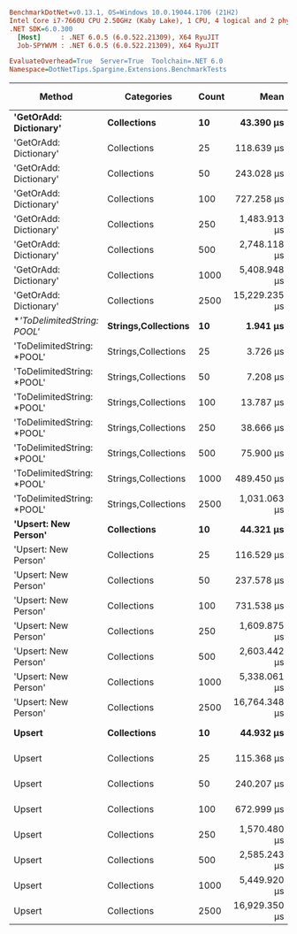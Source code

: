 ``` ini

BenchmarkDotNet=v0.13.1, OS=Windows 10.0.19044.1706 (21H2)
Intel Core i7-7660U CPU 2.50GHz (Kaby Lake), 1 CPU, 4 logical and 2 physical cores
.NET SDK=6.0.300
  [Host]     : .NET 6.0.5 (6.0.522.21309), X64 RyuJIT
  Job-SPYWVM : .NET 6.0.5 (6.0.522.21309), X64 RyuJIT

EvaluateOverhead=True  Server=True  Toolchain=.NET 6.0  
Namespace=DotNetTips.Spargine.Extensions.BenchmarkTests  

```
|                     Method |          Categories | Count |          Mean |       Error |        StdDev |      StdErr |        Median |           Min |            Q1 |            Q3 |           Max |       Op/s | CI99.9% Margin | Iterations | Kurtosis | MValue | Skewness | Rank | LogicalGroup | Baseline |    Gen 0 | Code Size |    Gen 1 |    Gen 2 | Allocated |
|--------------------------- |-------------------- |------ |--------------:|------------:|--------------:|------------:|--------------:|--------------:|--------------:|--------------:|--------------:|-----------:|---------------:|-----------:|---------:|-------:|---------:|-----:|------------- |--------- |---------:|----------:|---------:|---------:|----------:|
|     **&#39;GetOrAdd: Dictionary&#39;** |         **Collections** |    **10** |     **43.390 μs** |   **0.4226 μs** |     **0.3746 μs** |   **0.1001 μs** |     **43.429 μs** |     **42.452 μs** |     **43.273 μs** |     **43.637 μs** |     **43.875 μs** |  **23,046.78** |      **0.4226 μs** |      **14.00** |    **3.426** |  **2.000** |  **-0.9244** |    **6** |            ***** |       **No** |   **2.5024** |      **1 KB** |        **-** |        **-** |     **22 KB** |
|     &#39;GetOrAdd: Dictionary&#39; |         Collections |    25 |    118.639 μs |   0.8238 μs |     0.7706 μs |   0.1990 μs |    118.651 μs |    117.325 μs |    117.970 μs |    119.285 μs |    119.785 μs |   8,428.96 |      0.8238 μs |      15.00 |    1.595 |  2.000 |  -0.0168 |   10 |            * |       No |   5.8594 |      1 KB |   0.2441 |        - |     52 KB |
|     &#39;GetOrAdd: Dictionary&#39; |         Collections |    50 |    243.028 μs |   4.1094 μs |     3.8439 μs |   0.9925 μs |    242.749 μs |    235.855 μs |    240.985 μs |    245.197 μs |    249.532 μs |   4,114.75 |      4.1094 μs |      15.00 |    2.026 |  2.000 |  -0.0220 |   11 |            * |       No |  11.2305 |      1 KB |   0.9766 |        - |    103 KB |
|     &#39;GetOrAdd: Dictionary&#39; |         Collections |   100 |    727.258 μs |  28.9319 μs |    84.8522 μs |   8.5280 μs |    720.350 μs |    560.587 μs |    663.402 μs |    788.337 μs |    971.894 μs |   1,375.03 |     28.9319 μs |      99.00 |    2.756 |  3.000 |   0.3578 |   14 |            * |       No |  22.4609 |      1 KB |  11.7188 |  10.7422 |    208 KB |
|     &#39;GetOrAdd: Dictionary&#39; |         Collections |   250 |  1,483.913 μs |  40.6585 μs |   119.2444 μs |  11.9845 μs |  1,472.772 μs |  1,288.422 μs |  1,382.991 μs |  1,566.872 μs |  1,794.707 μs |     673.89 |     40.6585 μs |      99.00 |    2.761 |  4.320 |   0.5998 |   16 |            * |       No |  54.6875 |      1 KB |  41.0156 |  27.3438 |    514 KB |
|     &#39;GetOrAdd: Dictionary&#39; |         Collections |   500 |  2,748.118 μs |  53.2584 μs |   119.1201 μs |  15.3783 μs |  2,722.688 μs |  2,580.803 μs |  2,653.551 μs |  2,812.269 μs |  3,082.426 μs |     363.89 |     53.2584 μs |      60.00 |    3.514 |  2.000 |   1.0632 |   19 |            * |       No | 101.5625 |      1 KB |  70.3125 |  46.8750 |  1,030 KB |
|     &#39;GetOrAdd: Dictionary&#39; |         Collections |  1000 |  5,408.948 μs |  72.9111 μs |    60.8841 μs |  16.8862 μs |  5,403.072 μs |  5,321.607 μs |  5,355.778 μs |  5,453.582 μs |  5,522.670 μs |     184.88 |     72.9111 μs |      13.00 |    1.724 |  2.000 |   0.3135 |   20 |            * |       No | 187.5000 |      1 KB | 164.0625 | 140.6250 |  2,569 KB |
|     &#39;GetOrAdd: Dictionary&#39; |         Collections |  2500 | 15,229.235 μs | 348.3010 μs | 1,021.5065 μs | 102.6653 μs | 15,037.795 μs | 13,527.967 μs | 14,431.580 μs | 15,821.956 μs | 17,954.711 μs |      65.66 |    348.3010 μs |      99.00 |    2.935 |  2.483 |   0.6471 |   21 |            * |       No | 203.1250 |      1 KB | 187.5000 | 187.5000 |  6,380 KB |
| **&#39;ToDelimitedString: *POOL&#39;** | **Strings,Collections** |    **10** |      **1.941 μs** |   **0.0383 μs** |     **0.0790 μs** |   **0.0110 μs** |      **1.962 μs** |      **1.670 μs** |      **1.948 μs** |      **1.973 μs** |      **2.014 μs** | **515,232.31** |      **0.0383 μs** |      **52.00** |    **9.627** |  **2.000** |  **-2.8006** |    **1** |            ***** |       **No** |   **0.5970** |      **1 KB** |        **-** |        **-** |      **5 KB** |
| &#39;ToDelimitedString: *POOL&#39; | Strings,Collections |    25 |      3.726 μs |   0.0536 μs |     0.0502 μs |   0.0130 μs |      3.698 μs |      3.672 μs |      3.691 μs |      3.762 μs |      3.828 μs | 268,348.63 |      0.0536 μs |      15.00 |    2.166 |  2.000 |   0.8149 |    2 |            * |       No |   1.3313 |      1 KB |   0.0191 |        - |     12 KB |
| &#39;ToDelimitedString: *POOL&#39; | Strings,Collections |    50 |      7.208 μs |   0.1342 μs |     0.1255 μs |   0.0324 μs |      7.148 μs |      7.068 μs |      7.110 μs |      7.268 μs |      7.490 μs | 138,726.25 |      0.1342 μs |      15.00 |    2.317 |  2.000 |   0.7188 |    3 |            * |       No |   2.7008 |      1 KB |   0.0763 |        - |     23 KB |
| &#39;ToDelimitedString: *POOL&#39; | Strings,Collections |   100 |     13.787 μs |   0.1604 μs |     0.1422 μs |   0.0380 μs |     13.733 μs |     13.609 μs |     13.690 μs |     13.865 μs |     14.083 μs |  72,531.88 |      0.1604 μs |      14.00 |    2.114 |  2.000 |   0.6093 |    4 |            * |       No |   5.2643 |      1 KB |   0.2747 |        - |     46 KB |
| &#39;ToDelimitedString: *POOL&#39; | Strings,Collections |   250 |     38.666 μs |   0.7628 μs |     1.8568 μs |   0.2219 μs |     38.437 μs |     32.969 μs |     38.095 μs |     40.192 μs |     41.924 μs |  25,862.68 |      0.7628 μs |      70.00 |    5.124 |  2.941 |  -1.3521 |    5 |            * |       No |  13.7329 |      1 KB |        - |        - |    121 KB |
| &#39;ToDelimitedString: *POOL&#39; | Strings,Collections |   500 |     75.900 μs |   0.9284 μs |     0.8684 μs |   0.2242 μs |     76.172 μs |     74.309 μs |     75.317 μs |     76.660 μs |     76.978 μs |  13,175.22 |      0.9284 μs |      15.00 |    1.644 |  2.000 |  -0.2945 |    8 |            * |       No |  25.2686 |      1 KB |        - |        - |    224 KB |
| &#39;ToDelimitedString: *POOL&#39; | Strings,Collections |  1000 |    489.450 μs |  25.1067 μs |    74.0277 μs |   7.4028 μs |    484.064 μs |    365.974 μs |    428.644 μs |    539.983 μs |    666.551 μs |   2,043.11 |     25.1067 μs |     100.00 |    2.212 |  3.481 |   0.3792 |   12 |            * |       No |  44.4336 |      1 KB |  23.4375 |  12.2070 |    432 KB |
| &#39;ToDelimitedString: *POOL&#39; | Strings,Collections |  2500 |  1,031.063 μs |  37.6524 μs |   106.8135 μs |  11.0760 μs |    992.572 μs |    837.660 μs |    954.093 μs |  1,097.315 μs |  1,309.900 μs |     969.87 |     37.6524 μs |      93.00 |    2.928 |  3.200 |   0.7511 |   15 |            * |       No | 103.5156 |      1 KB |  48.8281 |  19.5313 |  1,069 KB |
|       **&#39;Upsert: New Person&#39;** |         **Collections** |    **10** |     **44.321 μs** |   **0.5768 μs** |     **0.5396 μs** |   **0.1393 μs** |     **44.127 μs** |     **43.579 μs** |     **44.041 μs** |     **44.649 μs** |     **45.220 μs** |  **22,562.86** |      **0.5768 μs** |      **15.00** |    **1.710** |  **2.000** |   **0.2685** |    **7** |            ***** |       **No** |   **2.5024** |      **1 KB** |   **0.0610** |        **-** |     **21 KB** |
|       &#39;Upsert: New Person&#39; |         Collections |    25 |    116.529 μs |   0.9536 μs |     0.8920 μs |   0.2303 μs |    116.383 μs |    114.732 μs |    116.070 μs |    117.170 μs |    118.366 μs |   8,581.55 |      0.9536 μs |      15.00 |    2.588 |  2.000 |   0.0426 |    9 |            * |       No |   5.8594 |      1 KB |   0.4883 |        - |     52 KB |
|       &#39;Upsert: New Person&#39; |         Collections |    50 |    237.578 μs |   3.0346 μs |     2.8386 μs |   0.7329 μs |    236.864 μs |    233.233 μs |    235.767 μs |    239.491 μs |    242.423 μs |   4,209.15 |      3.0346 μs |      15.00 |    1.738 |  2.000 |   0.3017 |   11 |            * |       No |  11.2305 |      1 KB |        - |        - |    104 KB |
|       &#39;Upsert: New Person&#39; |         Collections |   100 |    731.538 μs |  28.5992 μs |    83.8764 μs |   8.4299 μs |    713.550 μs |    572.259 μs |    670.979 μs |    785.672 μs |    938.875 μs |   1,366.98 |     28.5992 μs |      99.00 |    2.451 |  4.214 |   0.4015 |   14 |            * |       No |  21.4844 |      1 KB |  11.7188 |  11.7188 |    207 KB |
|       &#39;Upsert: New Person&#39; |         Collections |   250 |  1,609.875 μs |  55.1134 μs |   162.5030 μs |  16.2503 μs |  1,583.173 μs |  1,300.604 μs |  1,494.143 μs |  1,726.444 μs |  2,050.718 μs |     621.17 |     55.1134 μs |     100.00 |    2.692 |  3.533 |   0.3417 |   17 |            * |       No |  44.9219 |      1 KB |  37.1094 |  27.3438 |    514 KB |
|       &#39;Upsert: New Person&#39; |         Collections |   500 |  2,603.442 μs |  19.7770 μs |    16.5147 μs |   4.5803 μs |  2,596.917 μs |  2,577.458 μs |  2,593.742 μs |  2,613.851 μs |  2,639.054 μs |     384.11 |     19.7770 μs |      13.00 |    2.478 |  2.000 |   0.6426 |   18 |            * |       No |  70.3125 |      1 KB |  66.4063 |  46.8750 |  1,028 KB |
|       &#39;Upsert: New Person&#39; |         Collections |  1000 |  5,338.061 μs |  72.5209 μs |    94.2976 μs |  19.2484 μs |  5,316.046 μs |  5,231.565 μs |  5,267.662 μs |  5,353.244 μs |  5,568.344 μs |     187.33 |     72.5209 μs |      24.00 |    3.089 |  2.000 |   1.1186 |   20 |            * |       No | 156.2500 |      1 KB | 148.4375 | 132.8125 |  2,568 KB |
|       &#39;Upsert: New Person&#39; |         Collections |  2500 | 16,764.348 μs | 394.8221 μs | 1,145.4505 μs | 116.3029 μs | 16,596.569 μs | 14,066.684 μs | 16,089.441 μs | 17,431.709 μs | 19,663.447 μs |      59.65 |    394.8221 μs |      97.00 |    2.860 |  2.387 |   0.1988 |   22 |            * |       No | 156.2500 |      1 KB | 156.2500 | 156.2500 |  6,378 KB |
|                     **Upsert** |         **Collections** |    **10** |     **44.932 μs** |   **0.6839 μs** |     **0.6397 μs** |   **0.1652 μs** |     **44.823 μs** |     **44.017 μs** |     **44.435 μs** |     **45.402 μs** |     **46.381 μs** |  **22,255.90** |      **0.6839 μs** |      **15.00** |    **2.421** |  **2.000** |   **0.5164** |    **7** |            ***** |       **No** |   **2.5635** |      **1 KB** |        **-** |        **-** |     **22 KB** |
|                     Upsert |         Collections |    25 |    115.368 μs |   0.6449 μs |     0.5717 μs |   0.1528 μs |    115.242 μs |    114.450 μs |    115.027 μs |    115.700 μs |    116.730 μs |   8,667.94 |      0.6449 μs |      14.00 |    3.002 |  2.000 |   0.6604 |    9 |            * |       No |   5.8594 |      1 KB |   0.4883 |        - |     52 KB |
|                     Upsert |         Collections |    50 |    240.207 μs |   4.1435 μs |     3.8758 μs |   1.0007 μs |    241.030 μs |    234.555 μs |    236.808 μs |    241.950 μs |    246.367 μs |   4,163.08 |      4.1435 μs |      15.00 |    1.553 |  2.000 |   0.1839 |   11 |            * |       No |  11.2305 |      1 KB |        - |        - |    104 KB |
|                     Upsert |         Collections |   100 |    672.999 μs |  24.6920 μs |    72.0278 μs |   7.2759 μs |    667.974 μs |    550.365 μs |    618.987 μs |    719.113 μs |    850.108 μs |   1,485.89 |     24.6920 μs |      98.00 |    2.608 |  2.417 |   0.3843 |   13 |            * |       No |  18.5547 |      1 KB |  15.6250 |  10.7422 |    208 KB |
|                     Upsert |         Collections |   250 |  1,570.480 μs |  52.6816 μs |   154.5059 μs |  15.5284 μs |  1,543.514 μs |  1,321.229 μs |  1,455.152 μs |  1,665.752 μs |  1,992.440 μs |     636.75 |     52.6816 μs |      99.00 |    3.338 |  3.290 |   0.8608 |   17 |            * |       No |  52.7344 |      1 KB |  46.8750 |  25.3906 |    513 KB |
|                     Upsert |         Collections |   500 |  2,585.243 μs |  15.6380 μs |    13.0585 μs |   3.6218 μs |  2,580.675 μs |  2,562.686 μs |  2,578.363 μs |  2,593.980 μs |  2,606.690 μs |     386.81 |     15.6380 μs |      13.00 |    1.756 |  2.000 |   0.1084 |   18 |            * |       No |  66.4063 |      1 KB |  62.5000 |  46.8750 |  1,029 KB |
|                     Upsert |         Collections |  1000 |  5,449.920 μs |  90.8508 μs |   108.1514 μs |  23.6006 μs |  5,418.021 μs |  5,276.271 μs |  5,380.146 μs |  5,521.106 μs |  5,729.531 μs |     183.49 |     90.8508 μs |      21.00 |    3.073 |  2.000 |   0.6365 |   20 |            * |       No | 156.2500 |      1 KB | 156.2500 | 140.6250 |  2,567 KB |
|                     Upsert |         Collections |  2500 | 16,929.350 μs | 357.6741 μs | 1,037.6774 μs | 105.3602 μs | 17,092.777 μs | 14,176.987 μs | 16,147.597 μs | 17,669.919 μs | 19,259.427 μs |      59.07 |    357.6741 μs |      97.00 |    2.787 |  2.000 |  -0.3705 |   22 |            * |       No | 187.5000 |      1 KB | 171.8750 | 171.8750 |  6,383 KB |
